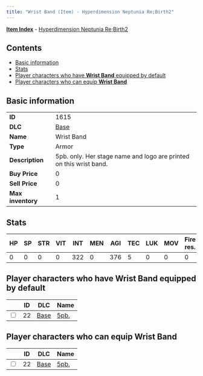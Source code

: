 ```yaml
---
title: "Wrist Band (Item) - Hyperdimension Neptunia Re;Birth2"
---
```


[**Item Index**](/neptunia/rb2/item/index.html) - [Hyperdimension Neptunia Re;Birth2](/neptunia/rb2)

## Contents

- [Basic information](#basic-information)
- [Stats](#stats)
- [Player characters who have **Wrist Band** equipped by default](#player-characters-who-have-wrist-band-equipped-by-default)
- [Player characters who can equip **Wrist Band**](#player-characters-who-can-equip-wrist-band)

## Basic information

|   |   |
| -- | -- |
| **ID** | 1615 |
| **DLC** | [Base](/neptunia/rb2/dlc/0-base.html) |
| **Name** | Wrist Band |
| **Type** | Armor |
| **Description** | 5pb. only. Her stage name and logo are printed on this wrist band. |
| **Buy Price** | 0 |
| **Sell Price** | 0 |
| **Max inventory** | 1 |

## Stats

| HP | SP | STR | VIT | INT | MEN | AGI | TEC | LUK | MOV | Fire res. | Ice res. | Wind res. | Lightning res. |
| -- | -- | --- | --- | --- | --- | --- | --- | --- | --- | --------- | -------- | --------- | -------------- |
| 0 | 0 | 0 | 0 | 322 | 0 | 376 | 5 | 0 | 0 | 0 | 0 | 0 | 0 |

## Player characters who have **Wrist Band** equipped by default

|    | ID | DLC | Name |
| -- | -- | --- | ---- |
| <input type="checkbox" id="rb2-player-0-22" class="trackbox" /> | 22 | [Base](/neptunia/rb2/dlc/0-base.html) | [5pb.](/neptunia/rb2/player/0-22-5pb.html) |

## Player characters who can equip **Wrist Band**

|    | ID | DLC | Name |
| -- | -- | --- | ---- |
| <input type="checkbox" id="rb2-player-0-22" class="trackbox" /> | 22 | [Base](/neptunia/rb2/dlc/0-base.html) | [5pb.](/neptunia/rb2/player/0-22-5pb.html) |